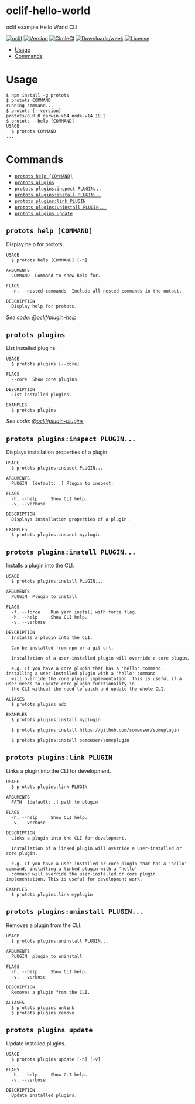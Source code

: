 oclif-hello-world
=================

oclif example Hello World CLI

[![oclif](https://img.shields.io/badge/cli-oclif-brightgreen.svg)](https://oclif.io)
[![Version](https://img.shields.io/npm/v/oclif-hello-world.svg)](https://npmjs.org/package/oclif-hello-world)
[![CircleCI](https://circleci.com/gh/oclif/hello-world/tree/main.svg?style=shield)](https://circleci.com/gh/oclif/hello-world/tree/main)
[![Downloads/week](https://img.shields.io/npm/dw/oclif-hello-world.svg)](https://npmjs.org/package/oclif-hello-world)
[![License](https://img.shields.io/npm/l/oclif-hello-world.svg)](https://github.com/oclif/hello-world/blob/main/package.json)

<!-- toc -->
* [Usage](#usage)
* [Commands](#commands)
<!-- tocstop -->
# Usage
<!-- usage -->
```sh-session
$ npm install -g protots
$ protots COMMAND
running command...
$ protots (--version)
protots/0.0.0 darwin-x64 node-v14.18.2
$ protots --help [COMMAND]
USAGE
  $ protots COMMAND
...
```
<!-- usagestop -->
# Commands
<!-- commands -->
* [`protots help [COMMAND]`](#protots-help-command)
* [`protots plugins`](#protots-plugins)
* [`protots plugins:inspect PLUGIN...`](#protots-pluginsinspect-plugin)
* [`protots plugins:install PLUGIN...`](#protots-pluginsinstall-plugin)
* [`protots plugins:link PLUGIN`](#protots-pluginslink-plugin)
* [`protots plugins:uninstall PLUGIN...`](#protots-pluginsuninstall-plugin)
* [`protots plugins update`](#protots-plugins-update)

## `protots help [COMMAND]`

Display help for protots.

```
USAGE
  $ protots help [COMMAND] [-n]

ARGUMENTS
  COMMAND  Command to show help for.

FLAGS
  -n, --nested-commands  Include all nested commands in the output.

DESCRIPTION
  Display help for protots.
```

_See code: [@oclif/plugin-help](https://github.com/oclif/plugin-help/blob/v5.1.10/src/commands/help.ts)_

## `protots plugins`

List installed plugins.

```
USAGE
  $ protots plugins [--core]

FLAGS
  --core  Show core plugins.

DESCRIPTION
  List installed plugins.

EXAMPLES
  $ protots plugins
```

_See code: [@oclif/plugin-plugins](https://github.com/oclif/plugin-plugins/blob/v2.0.11/src/commands/plugins/index.ts)_

## `protots plugins:inspect PLUGIN...`

Displays installation properties of a plugin.

```
USAGE
  $ protots plugins:inspect PLUGIN...

ARGUMENTS
  PLUGIN  [default: .] Plugin to inspect.

FLAGS
  -h, --help     Show CLI help.
  -v, --verbose

DESCRIPTION
  Displays installation properties of a plugin.

EXAMPLES
  $ protots plugins:inspect myplugin
```

## `protots plugins:install PLUGIN...`

Installs a plugin into the CLI.

```
USAGE
  $ protots plugins:install PLUGIN...

ARGUMENTS
  PLUGIN  Plugin to install.

FLAGS
  -f, --force    Run yarn install with force flag.
  -h, --help     Show CLI help.
  -v, --verbose

DESCRIPTION
  Installs a plugin into the CLI.

  Can be installed from npm or a git url.

  Installation of a user-installed plugin will override a core plugin.

  e.g. If you have a core plugin that has a 'hello' command, installing a user-installed plugin with a 'hello' command
  will override the core plugin implementation. This is useful if a user needs to update core plugin functionality in
  the CLI without the need to patch and update the whole CLI.

ALIASES
  $ protots plugins add

EXAMPLES
  $ protots plugins:install myplugin 

  $ protots plugins:install https://github.com/someuser/someplugin

  $ protots plugins:install someuser/someplugin
```

## `protots plugins:link PLUGIN`

Links a plugin into the CLI for development.

```
USAGE
  $ protots plugins:link PLUGIN

ARGUMENTS
  PATH  [default: .] path to plugin

FLAGS
  -h, --help     Show CLI help.
  -v, --verbose

DESCRIPTION
  Links a plugin into the CLI for development.

  Installation of a linked plugin will override a user-installed or core plugin.

  e.g. If you have a user-installed or core plugin that has a 'hello' command, installing a linked plugin with a 'hello'
  command will override the user-installed or core plugin implementation. This is useful for development work.

EXAMPLES
  $ protots plugins:link myplugin
```

## `protots plugins:uninstall PLUGIN...`

Removes a plugin from the CLI.

```
USAGE
  $ protots plugins:uninstall PLUGIN...

ARGUMENTS
  PLUGIN  plugin to uninstall

FLAGS
  -h, --help     Show CLI help.
  -v, --verbose

DESCRIPTION
  Removes a plugin from the CLI.

ALIASES
  $ protots plugins unlink
  $ protots plugins remove
```

## `protots plugins update`

Update installed plugins.

```
USAGE
  $ protots plugins update [-h] [-v]

FLAGS
  -h, --help     Show CLI help.
  -v, --verbose

DESCRIPTION
  Update installed plugins.
```
<!-- commandsstop -->
